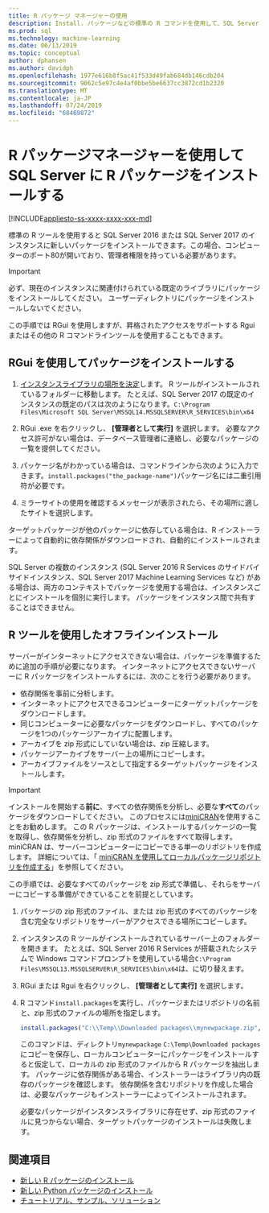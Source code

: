 ```yaml
---
title: R パッケージ マネージャーの使用
description: Install. パッケージなどの標準の R コマンドを使用して、SQL Server 2016 R Services または SQL Server 2017 Machine Learning Services (データベース内) に新しい R パッケージを追加します。
ms.prod: sql
ms.technology: machine-learning
ms.date: 06/13/2019
ms.topic: conceptual
author: dphansen
ms.author: davidph
ms.openlocfilehash: 1977e616b8f5ac41f533d49fab684db146cdb204
ms.sourcegitcommit: 9062c5e97c4e4af0bbe5be6637cc3872cd1b2320
ms.translationtype: MT
ms.contentlocale: ja-JP
ms.lasthandoff: 07/24/2019
ms.locfileid: "68469872"
---
```

# <a name="use-r-package-managers-to-install-r-packages-on-sql-server"></a>R パッケージマネージャーを使用して SQL Server に R パッケージをインストールする
[!INCLUDE[appliesto-ss-xxxx-xxxx-xxx-md](../../includes/appliesto-ss-xxxx-xxxx-xxx-md.md)]

標準の R ツールを使用すると SQL Server 2016 または SQL Server 2017 のインスタンスに新しいパッケージをインストールできます。この場合、コンピューターのポート80が開いており、管理者権限を持っている必要があります。

> [!IMPORTANT] 
> 必ず、現在のインスタンスに関連付けられている既定のライブラリにパッケージをインストールしてください。 ユーザーディレクトリにパッケージをインストールしないでください。

この手順では RGui を使用しますが、昇格されたアクセスをサポートする Rgui またはその他の R コマンドラインツールを使用することもできます。

## <a name="install-a-package-using-rgui"></a>RGui を使用してパッケージをインストールする

1. [インスタンスライブラリの場所を決定](../package-management/default-packages.md)します。 R ツールがインストールされているフォルダーに移動します。 たとえば、SQL Server 2017 の既定のインスタンスの既定のパスは次のようになります。`C:\Program Files\Microsoft SQL Server\MSSQL14.MSSQLSERVER\R_SERVICES\bin\x64`

1. RGui .exe を右クリックし、 **[管理者として実行]** を選択します。 必要なアクセス許可がない場合は、データベース管理者に連絡し、必要なパッケージの一覧を提供してください。

1. パッケージ名がわかっている場合は、コマンドラインから次のように入力できます。`install.packages("the_package-name")`パッケージ名には二重引用符が必要です。

1. ミラーサイトの使用を確認するメッセージが表示されたら、その場所に適したサイトを選択します。

ターゲットパッケージが他のパッケージに依存している場合は、R インストーラーによって自動的に依存関係がダウンロードされ、自動的にインストールされます。

SQL Server の複数のインスタンス (SQL Server 2016 R Services のサイドバイサイドインスタンス、SQL Server 2017 Machine Learning Services など) がある場合は、両方のコンテキストでパッケージを使用する場合は、インスタンスごとにインストールを個別に実行します。 パッケージをインスタンス間で共有することはできません。

## <a name = "bkmk_offlineInstall"></a>R ツールを使用したオフラインインストール

サーバーがインターネットにアクセスできない場合は、パッケージを準備するために追加の手順が必要になります。 インターネットにアクセスできないサーバーに R パッケージをインストールするには、次のことを行う必要があります。

+ 依存関係を事前に分析します。
+ インターネットにアクセスできるコンピューターにターゲットパッケージをダウンロードします。
+ 同じコンピューターに必要なパッケージをダウンロードし、すべてのパッケージを1つのパッケージアーカイブに配置します。
+ アーカイブを zip 形式にしていない場合は、zip 圧縮します。
+ パッケージアーカイブをサーバー上の場所にコピーします。
+ アーカイブファイルをソースとして指定するターゲットパッケージをインストールします。

> [!IMPORTANT] 
>  インストールを開始する**前に**、すべての依存関係を分析し、必要な**すべて**のパッケージをダウンロードしてください。 このプロセスには[miniCRAN](https://mran.microsoft.com/package/miniCRAN)を使用することをお勧めします。 この R パッケージは、インストールするパッケージの一覧を取得し、依存関係を分析し、zip 形式のファイルをすべて取得します。 miniCRAN は、サーバーコンピューターにコピーできる単一のリポジトリを作成します。 詳細については、「 [miniCRAN を使用してローカルパッケージリポジトリを作成する](create-a-local-package-repository-using-minicran.md)」を参照してください。

この手順では、必要なすべてのパッケージを zip 形式で準備し、それらをサーバーにコピーする準備ができていることを前提としています。

1. パッケージの zip 形式のファイル、または zip 形式のすべてのパッケージを含む完全なリポジトリをサーバーがアクセスできる場所にコピーします。

2. インスタンスの R ツールがインストールされているサーバー上のフォルダーを開きます。 たとえば、SQL Server 2016 R Services が搭載されたシステムで Windows コマンドプロンプトを使用している場合`C:\Program Files\MSSQL13.MSSQLSERVER\R_SERVICES\bin\x64`は、に切り替えます。

3. RGui または Rgui を右クリックし、 **[管理者として実行]** を選択します。

4. R コマンド`install.packages`を実行し、パッケージまたはリポジトリの名前と、zip 形式のファイルの場所を指定します。

    ```R
    install.packages("C:\\Temp\\Downloaded packages\\mynewpackage.zip", repos=NULL)
    ```

    このコマンドは、ディレクトリ`mynewpackage` `C:\Temp\Downloaded packages`にコピーを保存し、ローカルコンピューターにパッケージをインストールすると仮定して、ローカルの zip 形式のファイルから R パッケージを抽出します。 パッケージに依存関係がある場合、インストーラーはライブラリ内の既存のパッケージを確認します。 依存関係を含むリポジトリを作成した場合は、必要なパッケージもインストーラーによってインストールされます。

    必要なパッケージがインスタンスライブラリに存在せず、zip 形式のファイルに見つからない場合、ターゲットパッケージのインストールは失敗します。

## <a name="see-also"></a>関連項目

+ [新しい R パッケージのインストール](install-additional-r-packages-on-sql-server.md)
+ [新しい Python パッケージのインストール](../python/install-additional-python-packages-on-sql-server.md)
+ [チュートリアル、サンプル、ソリューション](../tutorials/machine-learning-services-tutorials.md)
